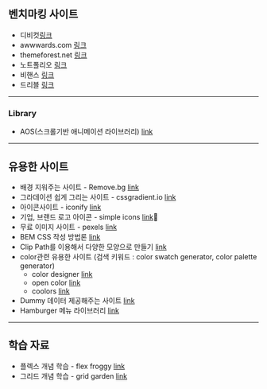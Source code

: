 ## 벤치마킹 사이트

- 디비컷[링크](https://www.dbcut.com/)
- awwwards.com [링크](https://www.awwwards.com/)
- themeforest.net [링크](https://themeforest.net/category/site-templates)
- 노트폴리오 [링크](https://notefolio.net/?type=pick&keywords=UI-UX)
- 비핸스 [링크](https://www.behance.net/galleries/ui-ux)
- 드리블 [링크](https://dribbble.com/shots/popular/web-design)

---

### Library

- AOS(스크롤기반 애니메이션 라이브러리) [link](https://michalsnik.github.io/aos)

---

## 유용한 사이트

- 배경 지워주는 사이트 - Remove.bg [link](https://remove.bg)
- 그라데이션 쉽게 그리는 사이트 - cssgradient.io [link](https://cssgradient.io)
- 아이콘사이트 - iconify [link](https://iconify.design)
- 기업, 브랜드 로고 아이콘 - simple icons [link](https://simpleicons.org/)
- 무료 이미지 사이트 - pexels [link](https://pexels.com)
- BEM CSS 작성 방법론 [link](https://bem-cheat-sheet.9elements.com)
- Clip Path를 이용해서 다양한 모양으로 만들기 [link](https://bennettfeely.com/clippy/)
- color관련 유용한 사이트 (검색 키워드 : color swatch generator, color palette generator)
  - color designer [link](https://colordesigner.io/)
  - open color [link](https://yeun.github.io/open-color/)
  - coolors [link](https://coolors.co/)
- Dummy 데이터 제공해주는 사이트 [link](https://dummyjson.com)
- Hamburger 메뉴 라이브러리 [link](https://jonsuh.com/hamburgers/)

---

## 학습 자료

- 플렉스 개념 학습 - flex froggy [link](https://flexboxfroggy.com/#ko)
- 그리드 개념 학습 - grid garden [link](https://cssgridgarden.com/#ko)
